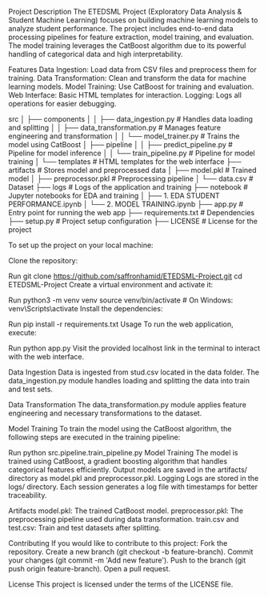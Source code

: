 Project Description
The ETEDSML Project (Exploratory Data Analysis & Student Machine Learning) focuses on building machine learning models to analyze student performance. The project includes end-to-end data processing pipelines for feature extraction, model training, and evaluation. The model training leverages the CatBoost algorithm due to its powerful handling of categorical data and high interpretability.

Features
Data Ingestion: Load data from CSV files and preprocess them for training.
Data Transformation: Clean and transform the data for machine learning models.
Model Training: Use CatBoost for training and evaluation.
Web Interface: Basic HTML templates for interaction.
Logging: Logs all operations for easier debugging.

src
│   ├── components
│   │   ├── data_ingestion.py        # Handles data loading and splitting
│   │   ├── data_transformation.py   # Manages feature engineering and transformation
│   │   └── model_trainer.py         # Trains the model using CatBoost
│   ├── pipeline
│   │   ├── predict_pipeline.py      # Pipeline for model inference
│   │   └── train_pipeline.py        # Pipeline for model training
│   └── templates                    # HTML templates for the web interface
├── artifacts                        # Stores model and preprocessed data
│   ├── model.pkl                    # Trained model
│   ├── preprocessor.pkl             # Preprocessing pipeline
│   └── data.csv                     # Dataset
├── logs                             # Logs of the application and training
├── notebook                         # Jupyter notebooks for EDA and training
│   ├── 1. EDA STUDENT PERFORMANCE.ipynb
│   └── 2. MODEL TRAINING.ipynb
├── app.py                           # Entry point for running the web app
├── requirements.txt                 # Dependencies
├── setup.py                         # Project setup configuration
├── LICENSE                          # License for the project



To set up the project on your local machine:

Clone the repository:

Run
git clone https://github.com/saffronhamid/ETEDSML-Project.git
cd ETEDSML-Project
Create a virtual environment and activate it:

Run
python3 -m venv venv
source venv/bin/activate   # On Windows: venv\Scripts\activate
Install the dependencies:

Run
pip install -r requirements.txt
Usage
To run the web application, execute:

Run
python app.py
Visit the provided localhost link in the terminal to interact with the web interface.

Data Ingestion
Data is ingested from stud.csv located in the data folder. The data_ingestion.py module handles loading and splitting the data into train and test sets.

Data Transformation
The data_transformation.py module applies feature engineering and necessary transformations to the dataset.

Model Training
To train the model using the CatBoost algorithm, the following steps are executed in the training pipeline:

Run
python src.pipeline.train_pipeline.py
Model Training
The model is trained using CatBoost, a gradient boosting algorithm that handles categorical features efficiently.
Output models are saved in the artifacts/ directory as model.pkl and preprocessor.pkl.
Logging
Logs are stored in the logs/ directory. Each session generates a log file with timestamps for better traceability.

Artifacts
model.pkl: The trained CatBoost model.
preprocessor.pkl: The preprocessing pipeline used during data transformation.
train.csv and test.csv: Train and test datasets after splitting.

Contributing
If you would like to contribute to this project:
Fork the repository.
Create a new branch (git checkout -b feature-branch).
Commit your changes (git commit -m 'Add new feature').
Push to the branch (git push origin feature-branch).
Open a pull request.

License
This project is licensed under the terms of the LICENSE file.
